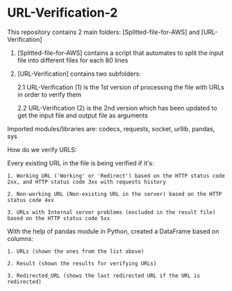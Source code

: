 # URL-Verification-2



This repository contains 2 main folders: [Splitted-file-for-AWS] and [URL-Verification]



1. [Splitted-file-for-AWS] contains a script that automates to split the input file into different files for each 80 lines

2. [URL-Verification] contains two subfolders:
    
	2.1 URL-Verification (1) is the 1st version of processing the file with URLs in order to verify them 
    
	2.2 URL-Verification (2) is the 2nd version which has been updated to get the input file and output file as arguments



Imported modules/libraries are:
codecs, requests, socket, urllib, pandas, sys



How do we verify URLS:



Every existing URL in the file is being verified if it's:
  
	1. Working URL ('Working' or 'Redirect') based on the HTTP status code 2xx, and HTTP status code 3xx with requests history
  
	2. Non-working URL (Non-existing URL in the server) based on the HTTP status code 4xx
  
	3. URLs with Internal server problems (excluded in the result file) based on the HTTP status code 5xx



With the help of pandas module in Python, created a DataFrame based on columns:
  
	1. URLs (shown the ones from the list above)
  
	2. Result (shown the results for verifying URLs)
  
	3. Redirected_URL (shows the last redirected URL if the URL is redirected)
